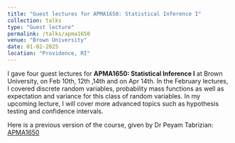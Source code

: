 ```yaml
---
title: "Guest lectures for APMA1650: Statistical Inference I"
collection: talks
type: "Guest lecture"
permalink: /talks/apma1650
venue: "Brown University"
date: 01-02-2025
location: "Providence, RI"
---
```


I gave four guest lectures for **APMA1650: Statistical Inference I** at Brown University, on Feb 10th, 12th ,14th and on Apr 14th. In the February lectures, I covered discrete random variables, probability mass functions as well as expectation and variance for this class of random variables. In my upcoming lecture, I will cover more advanced topics such as hypothesis testing and confidence intervals.

Here is a previous version of the course, given by Dr Peyam Tabrizian: [APMA1650](https://sites.brown.edu/drpeyam/apma1650/)
